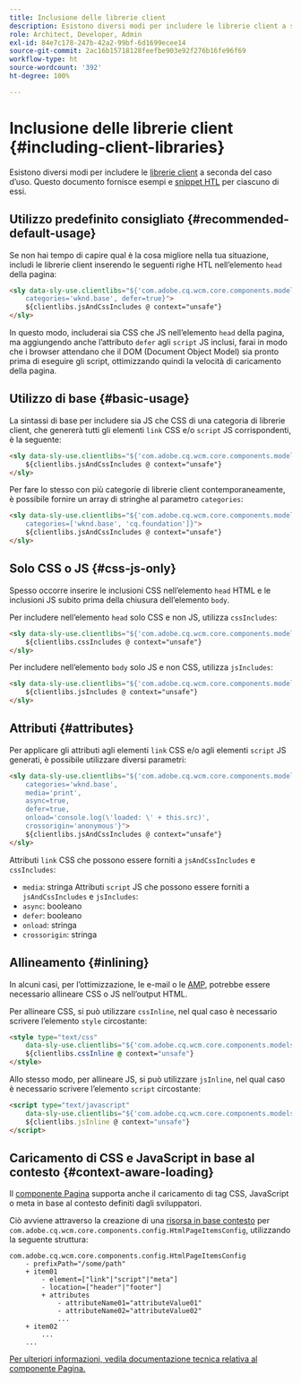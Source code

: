 ```yaml
---
title: Inclusione delle librerie client
description: Esistono diversi modi per includere le librerie client a seconda del caso d’uso.
role: Architect, Developer, Admin
exl-id: 84e7c178-247b-42a2-99bf-6d1699ecee14
source-git-commit: 2ac16b15718128feefbe903e92f276b16fe96f69
workflow-type: ht
source-wordcount: '392'
ht-degree: 100%

---
```


# Inclusione delle librerie client {#including-client-libraries}

Esistono diversi modi per includere le [librerie client](/help/developing/archetype/uifrontend.md#clientlibs) a seconda del caso d’uso. Questo documento fornisce esempi e [snippet HTL](https://experienceleague.adobe.com/docs/experience-manager-htl/using/overview.html?lang=it) per ciascuno di essi.

## Utilizzo predefinito consigliato {#recommended-default-usage}

Se non hai tempo di capire qual è la cosa migliore nella tua situazione, includi le librerie client inserendo le seguenti righe HTL nell’elemento `head` della pagina:

```html
<sly data-sly-use.clientlibs="${'com.adobe.cq.wcm.core.components.models.ClientLibraries' @
    categories='wknd.base', defer=true}">
    ${clientlibs.jsAndCssIncludes @ context="unsafe"}
</sly>
```

In questo modo, includerai sia CSS che JS nell’elemento `head` della pagina, ma aggiungendo anche l’attributo `defer` agli `script` JS inclusi, farai in modo che i browser attendano che il DOM (Document Object Model) sia pronto prima di eseguire gli script, ottimizzando quindi la velocità di caricamento della pagina.

## Utilizzo di base {#basic-usage}

La sintassi di base per includere sia JS che CSS di una categoria di librerie client, che genererà tutti gli elementi `link` CSS e/o `script` JS corrispondenti, è la seguente:

```html
<sly data-sly-use.clientlibs="${'com.adobe.cq.wcm.core.components.models.ClientLibraries' @ categories='wknd.base'}">
    ${clientlibs.jsAndCssIncludes @ context="unsafe"}
</sly>
```

Per fare lo stesso con più categorie di librerie client contemporaneamente, è possibile fornire un array di stringhe al parametro `categories`:

```html
<sly data-sly-use.clientlibs="${'com.adobe.cq.wcm.core.components.models.ClientLibraries' @
    categories=['wknd.base', 'cq.foundation']}">
    ${clientlibs.jsAndCssIncludes @ context="unsafe"}
</sly>
```

## Solo CSS o JS {#css-js-only}

Spesso occorre inserire le inclusioni CSS nell’elemento `head` HTML e le inclusioni JS subito prima della chiusura dell’elemento `body`.

Per includere nell’elemento `head` solo CSS e non JS, utilizza `cssIncludes`:

```html
<sly data-sly-use.clientlibs="${'com.adobe.cq.wcm.core.components.models.ClientLibraries' @ categories='wknd.base'}">
    ${clientlibs.cssIncludes @ context="unsafe"}
</sly>
```

Per includere nell’elemento `body` solo JS e non CSS, utilizza `jsIncludes`:

```html
<sly data-sly-use.clientlibs="${'com.adobe.cq.wcm.core.components.models.ClientLibraries' @ categories='wknd.base'}">
    ${clientlibs.jsIncludes @ context="unsafe"}
</sly>
```

## Attributi {#attributes}

Per applicare gli attributi agli elementi `link` CSS e/o agli elementi `script` JS generati, è possibile utilizzare diversi parametri:

```html
<sly data-sly-use.clientlibs="${'com.adobe.cq.wcm.core.components.models.ClientLibraries' @
    categories='wknd.base',
    media='print',
    async=true,
    defer=true,
    onload='console.log(\'loaded: \' + this.src)',
    crossorigin='anonymous'}">
    ${clientlibs.jsAndCssIncludes @ context="unsafe"}
</sly>
```

Attributi `link` CSS che possono essere forniti a `jsAndCssIncludes` e `cssIncludes`:

* `media`: stringa Attributi `script` JS che possono essere forniti a `jsAndCssIncludes` e `jsIncludes`:
* `async`: booleano
* `defer`: booleano
* `onload`: stringa
* `crossorigin`: stringa

## Allineamento {#inlining}

In alcuni casi, per l’ottimizzazione, le e-mail o le [AMP,](amp.md) potrebbe essere necessario allineare CSS o JS nell’output HTML.

Per allineare CSS, si può utilizzare `cssInline`, nel qual caso è necessario scrivere l’elemento `style` circostante:

```html
<style type="text/css"
    data-sly-use.clientlibs="${'com.adobe.cq.wcm.core.components.models.ClientLibraries' @ categories='wknd.base'}">
    ${clientlibs.cssInline @ context="unsafe"}
</style>
```

Allo stesso modo, per allineare JS, si può utilizzare `jsInline`, nel qual caso è necessario scrivere l’elemento `script` circostante:

```html
<script type="text/javascript"
    data-sly-use.clientlibs="${'com.adobe.cq.wcm.core.components.models.ClientLibraries' @ categories='wknd.base'}">
    ${clientlibs.jsInline @ context="unsafe"}
</script>
```

## Caricamento di CSS e JavaScript in base al contesto {#context-aware-loading}

Il [componente Pagina](/help/components/page.md) supporta anche il caricamento di tag CSS, JavaScript o meta in base al contesto definiti dagli sviluppatori.

Ciò avviene attraverso la creazione di una [risorsa in base contesto](context-aware-configs.md) per `com.adobe.cq.wcm.core.components.config.HtmlPageItemsConfig`, utilizzando la seguente struttura:

```text
com.adobe.cq.wcm.core.components.config.HtmlPageItemsConfig
    - prefixPath="/some/path"
    + item01
        - element=["link"|"script"|"meta"]
        - location=["header"|"footer"]
        + attributes
            - attributeName01="attributeValue01"
            - attributeName02="attributeValue02"
            ...
    + item02
        ...
    ...
```

[Per ulteriori informazioni, vedila documentazione tecnica relativa al componente Pagina.](https://github.com/adobe/aem-core-wcm-components/tree/master/content/src/content/jcr_root/apps/core/wcm/components/page/v2/page#loading-of-context-aware-cssjs)
